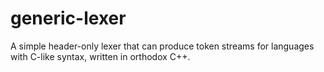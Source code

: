 # generic-lexer
A simple header-only lexer that can produce token streams for languages with C-like syntax, written in orthodox C++.
